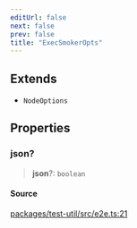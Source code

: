 ```yaml
---
editUrl: false
next: false
prev: false
title: "ExecSmokerOpts"
---
```


## Extends

- `NodeOptions`

## Properties

### json?

> **json**?: `boolean`

#### Source

[packages/test-util/src/e2e.ts:21](https://github.com/boneskull/midnight-smoker/blob/417858b/packages/test-util/src/e2e.ts#L21)
